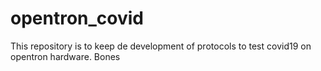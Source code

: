 # opentron_covid
This repository is to keep de development of protocols to test covid19 on opentron hardware.
Bones
